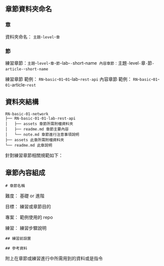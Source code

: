 ## 章節資料夾命名

### 章

資料夾命名： `主題`-`level`-`章`

### 節

練習章節：`主題`-`level`-`章`-`節`-lab-`-`short-name`
內容章節：`主題`-`level`-`章`-`節`-article-`-`short-name`

練習章節 範例： `RN`-`basic`-`01`-`01`-lab-`rest-api`
內容章節 範例： `RN`-`basic`-`01`-`01`-article-`rest`



## 資料夾結構

```
RN-basic-01-network
├── RN-basic-01-01-lab-rest-api
│   ├── assets 章節所需附檔資料夾
│   ├── readme.md 章節主要內容
│   └── note.md 章節進行注意事項說明
├── assets 此章所需附檔資料夾
└── readme.md 此章說明
```

針對練習章節相關規範如下：

## 章節內容組成

`# 章節名稱`

難度： 基礎 or 進階

目標： 練習或章節目的

專案： 範例使用的 repo

練習： 練習步驟說明

`## 練習前設置`

`## 參考資料`

附上在章節或練習進行中所需用到的資料或是指令
